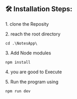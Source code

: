 <h2>🛠️ Installation Steps:</h2>

<p>1. clone the Reposity</p>

<p>2. reach the root directory</p>

```
cd .\NotesApp\
```

<p>3. Add Node modules</p>

```
npm install
```

<p>4. you are good to Execute</p>

<p>5. Run the program using</p>

```
npm run dev
```
